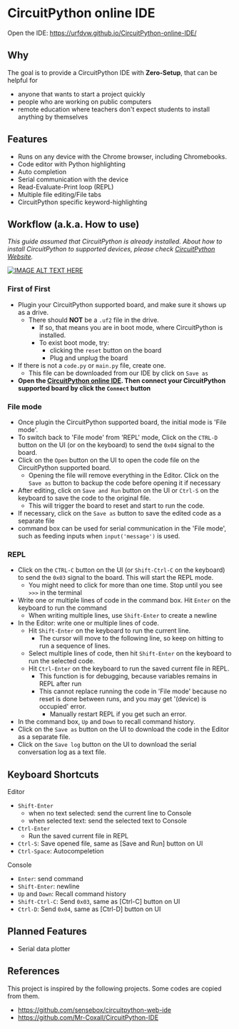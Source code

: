 # CircuitPython online IDE
Open the IDE: https://urfdvw.github.io/CircuitPython-online-IDE/

## Why
The goal is to provide a CircuitPython IDE with **Zero-Setup**, that can be helpful for
- anyone that wants to start a project quickly
- people who are working on public computers
- remote education where teachers don't expect students to install anything by themselves

## Features
- Runs on any device with the Chrome browser, including Chromebooks.
- Code editor with Python highlighting
- Auto completion
- Serial communication with the device
- Read-Evaluate-Print loop (REPL)
- Multiple file editing/File tabs
- CircuitPython specific keyword-highlighting

## Workflow (a.k.a. How to use)

*This guide assumed that CircuitPython is already installed. About how to install CircuitPython to supported devices, please check [CircuitPython Website](https://circuitpython.org/downloads).*

[![IMAGE ALT TEXT HERE](https://img.youtube.com/vi/Z44PD-ZleAU/0.jpg)](https://www.youtube.com/watch?v=Z44PD-ZleAU)
[](https://stackoverflow.com/a/16079387/7037749)

### First of First
- Plugin your CircuitPython supported board, and make sure it shows up as a drive.
    - There should **NOT** be a `.uf2` file in the drive.
        - If so, that means you are in boot mode, where CircuitPython is installed.
        - To exist boot mode, try:
            - clicking the `reset` button on the board
            - Plug and unplug the board
- If there is not a `code.py` or `main.py` file, create one.
    - This file can be downloaded from our IDE by click on `Save as`
- **Open the [CircuitPython online IDE](https://urfdvw.github.io/CircuitPython-online-IDE/). Then connect your CircuitPython supported board by click the `Connect` button**

### File mode
- Once plugin the CircuitPython supported board, the initial mode is 'File mode'.
- To switch back to 'File mode' from 'REPL' mode, Click on the `CTRL-D` button on the UI (or on the keyboard) to send the `0x04` signal to the board. 
- Click on the `Open` button on the UI to open the code file on the CircuitPython supported board.
    - Opening the file will remove everything in the Editor. Click on the `Save as` button to backup the code before opening it if necessary
- After editing, click on `Save and Run` button on the UI or `Ctrl-S` on the keyboard to save the code to the original file.
    - This will trigger the board to reset and start to run the code.
- If necessary, click on the `Save as` button to save the edited code as a separate file
- command box can be used for serial communication in the 'File mode', such as feeding inputs when `input('message')` is used.

### REPL
- Click on the `CTRL-C` button on the UI (or `Shift-Ctrl-C` on the keyboard) to send the `0x03` signal to the board. This will start the REPL mode.
    - You might need to click for more than one time. Stop until you see `>>>` in the terminal
- Write one or multiple lines of code in the command box. Hit `Enter` on the keyboard to run the command
    - When writing multiple lines, use `Shift-Enter` to create a newline 
- In the Editor: write one or multiple lines of code.
    - Hit `Shift-Enter` on the keyboard to run the current line.
        - The cursor will move to the following line, so keep on hitting to run a sequence of lines.
    - Select multiple lines of code, then hit `Shift-Enter` on the keyboard to run the selected code.
    - Hit `Ctrl-Enter` on the keyboard to run the saved current file in REPL.
        - This function is for debugging, because variables remains in REPL after run
        - This cannot replace running the code in 'File mode' because no reset is done between runs, and you may get '(device) is occupied' error.
            - Manually restart REPL if you get such an error.
- In the command box, `Up` and `Down` to recall command history.
- Click on the `Save as` button on the UI to download the code in the Editor as a separate file.
- Click on the `Save log` button on the UI to download the serial conversation log as a text file.

## Keyboard Shortcuts

Editor
- `Shift-Enter` 
    - when no text selected: send the current line to Console
    - when selected text: send the selected text to Console
- `Ctrl-Enter`
    - Run the saved current file in REPL
- `Ctrl-S`: Save opened file, same as [Save and Run] button on UI
- `Ctrl-Space`: Autocompeletion

Console
- `Enter`: send command
- `Shift-Enter`: newline
- `Up` and `Down`: Recall command history
- `Shift-Ctrl-C`: Send `0x03`, same as [Ctrl-C] button on UI
- `Ctrl-D`: Send `0x04`, same as [Ctrl-D] button on UI

## Planned Features
- Serial data plotter

## References
This project is inspired by the following projects. Some codes are copied from them.
- https://github.com/sensebox/circuitpython-web-ide
- https://github.com/Mr-Coxall/CircuitPython-IDE
